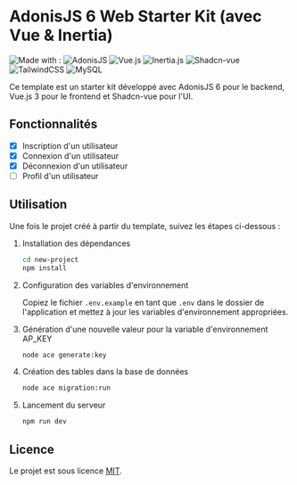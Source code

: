 # AdonisJS 6 Web Starter Kit (avec Vue & Inertia)

![Made with :](https://img.shields.io/badge/Made%20with%20:-347d39?style=flat)
![AdonisJS](https://img.shields.io/badge/AdonisJS-blue?style=flat&logo=adonisjs&logoColor=white)
![Vue.js](https://img.shields.io/badge/Vue.js-blue?style=flat&logo=vue.js)
![Inertia.js](https://img.shields.io/badge/Inertia.js-blue?style=flat&logo=inertia&logoColor=white)
![Shadcn-vue](https://img.shields.io/badge/Shadcn--vue-blue?style=flat&logo=shadcn/ui&logoColor=white)
![TailwindCSS](https://img.shields.io/badge/TailwindCSS-blue?style=flat&logo=tailwindcss&logoColor=white)
![MySQL](https://img.shields.io/badge/MySQL-blue?style=flat&logo=mysql&logoColor=white)

Ce template est un starter kit développé avec AdonisJS 6 pour le backend, Vue.js 3 pour le frontend et Shadcn-vue pour l'UI.

## Fonctionnalités

- [x] Inscription d'un utilisateur
- [x] Connexion d'un utilisateur
- [x] Déconnexion d'un utilisateur
- [ ] Profil d'un utilisateur

## Utilisation

Une fois le projet créé à partir du template, suivez les étapes ci-dessous :

1. Installation des dépendances

   ```bash
   cd new-project
   npm install
   ```

2. Configuration des variables d'environnement

   Copiez le fichier `.env.example` en tant que `.env` dans le dossier de l'application et mettez à jour les variables d'environnement appropriées.

3. Génération d'une nouvelle valeur pour la variable d'environnement AP_KEY

   ```bash
   node ace generate:key
   ```

4. Création des tables dans la base de données

   ```bash
   node ace migration:run
   ```

5. Lancement du serveur
   ```bash
   npm run dev
   ```

## Licence

Le projet est sous licence [MIT](https://github.com/Aleowyne/adonis-web-starter-kit/blob/main/LICENSE.md).
